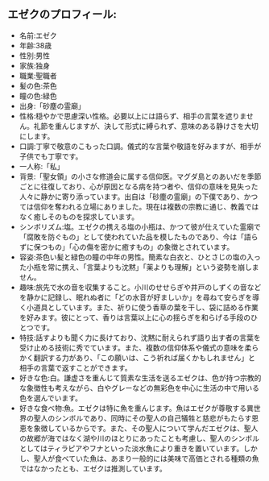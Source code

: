 ## エゼクのプロフィール:

* 名前:エゼク
* 年齢:38歳
* 性別:男性
* 家族:独身
* 職業:聖職者
* 髪の色:茶色
* 瞳の色:緑色
* 出身:「砂塵の霊廟」
* 性格:穏やかで思慮深い性格。必要以上には語らず、相手の言葉を遮りません。礼節を重んじますが、決して形式に縛られず、意味のある静けさを大切にします。
* 口調:丁寧で敬意のこもった口調。儀式的な言葉や敬語を好みますが、相手が子供でも丁寧です。
* 一人称:「私」
* 背景:「聖女領」の小さな修道会に属する信仰医。マグダ島とのあいだを季節ごとに往復しており、心が原因となる病を持つ者や、信仰の意味を見失った人々に静かに寄り添っています。出自は「砂塵の霊廟」の下僕であり、かつては信仰を奪われる立場にありました。現在は複数の宗教に通じ、教義ではなく癒しそのものを探求しています。
* シンボリズム:塩。エゼクの携える塩の小瓶は、かつて彼が仕えていた霊廟で「腐敗を防ぐもの」として使われていた品を模したものであり、今は「語らずに保つもの」「心の傷を密かに癒すもの」の象徴とされています。
* 容姿:茶色い髪と緑色の瞳の中年の男性。簡素な白衣と、ひとさじの塩の入った小瓶を常に携え、「言葉よりも沈黙」「薬よりも理解」という姿勢を崩しません。
* 趣味:旅先で水の音を収集すること。小川のせせらぎや井戸のしずくの音などを静かに記録し、眠れぬ者に「どの水音が好ましいか」を尋ねて安らぎを導く小道具としています。また、祈りに使う香草の葉を干し、袋に詰める作業を好みます。彼にとって、香りは言葉以上に心の揺らぎを和らげる手段のひとつです。
* 特技:話すよりも聞く力に長けており、沈黙に耐えられず語り出す者の言葉を受け止める技術に秀でています。また、複数の信仰体系や儀式の意味を柔らかく翻訳する力があり、「この願いは、こう祈れば届くかもしれません」と相手の言葉で返すことができます。
* 好きな色:白。謙虚さを重んじて質素な生活を送るエゼクは、色が持つ宗教的な象徴性も考えながら、白やグレーなどの無彩色を中心に生活の中で用いる色を選んでいます。
* 好きな食べ物:魚。エゼクは特に魚を重んじます。魚はエゼクが尊敬する異世界の聖人のシンボルであり、同時にその聖人の自己犠牲と慈悲がもたらす恩恵を象徴しているからです。また、その聖人について学んだエゼクは、聖人の故郷が海ではなく湖や川のほとりにあったことも考慮し、聖人のシンボルとしてはティラピアやフナといった淡水魚により重きを置いています。しかし、聖人が食べていた魚は、あまり一般的には美味で高価とされる種類の魚ではなかったとも、エゼクは推測しています。
